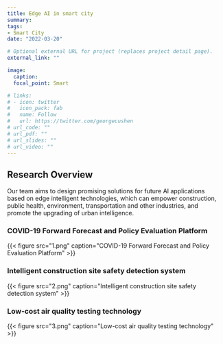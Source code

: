 ```yaml
---
title: Edge AI in smart city
summary: 
tags:
- Smart City
date: "2022-03-20"

# Optional external URL for project (replaces project detail page).
external_link: ""

image:
  caption: 
  focal_point: Smart

# links:
# - icon: twitter
#   icon_pack: fab
#   name: Follow
#   url: https://twitter.com/georgecushen
# url_code: ""
# url_pdf: ""
# url_slides: ""
# url_video: ""
---
```


## Research Overview

Our team aims to design promising solutions for  future AI applications based on edge intelligent technologies, which can empower construction, public health, environment, transportation and other industries, and promote the upgrading of urban intelligence.

### COVID-19 Forward Forecast and Policy Evaluation Platform

{{< figure src="1.png" caption="COVID-19 Forward Forecast and Policy Evaluation Platform" >}}

### Intelligent construction site safety detection system

{{< figure src="2.png" caption="Intelligent construction site safety detection system" >}}

### Low-cost air quality testing technology

{{< figure src="3.png" caption="Low-cost air quality testing technology" >}}


